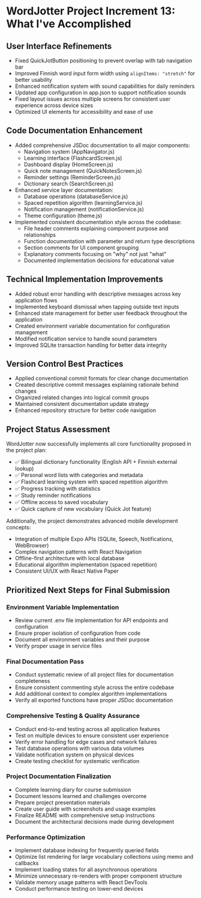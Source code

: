 # WordJotter Project Increment 13: What I've Accomplished

## User Interface Refinements

- Fixed QuickJotButton positioning to prevent overlap with tab navigation bar
- Improved Finnish word input form width using `alignItems: "stretch"` for better usability
- Enhanced notification system with sound capabilities for daily reminders
- Updated app configuration in app.json to support notification sounds
- Fixed layout issues across multiple screens for consistent user experience across device sizes
- Optimized UI elements for accessibility and ease of use

## Code Documentation Enhancement

- Added comprehensive JSDoc documentation to all major components:
  - Navigation system (AppNavigator.js)
  - Learning interface (FlashcardScreen.js)
  - Dashboard display (HomeScreen.js)
  - Quick note management (QuickNotesScreen.js)
  - Reminder settings (ReminderScreen.js)
  - Dictionary search (SearchScreen.js)
- Enhanced service layer documentation:
  - Database operations (databaseService.js)
  - Spaced repetition algorithm (learningService.js)
  - Notification management (notificationService.js)
  - Theme configuration (theme.js)
- Implemented consistent documentation style across the codebase:
  - File header comments explaining component purpose and relationships
  - Function documentation with parameter and return type descriptions
  - Section comments for UI component grouping
  - Explanatory comments focusing on "why" not just "what"
  - Documented implementation decisions for educational value

## Technical Implementation Improvements

- Added robust error handling with descriptive messages across key application flows
- Implemented keyboard dismissal when tapping outside text inputs
- Enhanced state management for better user feedback throughout the application
- Created environment variable documentation for configuration management
- Modified notification service to handle sound parameters
- Improved SQLite transaction handling for better data integrity

## Version Control Best Practices

- Applied conventional commit formats for clear change documentation
- Created descriptive commit messages explaining rationale behind changes
- Organized related changes into logical commit groups
- Maintained consistent documentation update strategy
- Enhanced repository structure for better code navigation

## Project Status Assessment

WordJotter now successfully implements all core functionality proposed in the project plan:

- ✅ Bilingual dictionary functionality (English API + Finnish external lookup)
- ✅ Personal word lists with categories and metadata
- ✅ Flashcard learning system with spaced repetition algorithm
- ✅ Progress tracking with statistics
- ✅ Study reminder notifications
- ✅ Offline access to saved vocabulary
- ✅ Quick capture of new vocabulary (Quick Jot feature)

Additionally, the project demonstrates advanced mobile development concepts:

- Integration of multiple Expo APIs (SQLite, Speech, Notifications, WebBrowser)
- Complex navigation patterns with React Navigation
- Offline-first architecture with local database
- Educational algorithm implementation (spaced repetition)
- Consistent UI/UX with React Native Paper

## Prioritized Next Steps for Final Submission

### Environment Variable Implementation

- Review current .env file implementation for API endpoints and configuration
- Ensure proper isolation of configuration from code
- Document all environment variables and their purpose
- Verify proper usage in service files

### Final Documentation Pass

- Conduct systematic review of all project files for documentation completeness
- Ensure consistent commenting style across the entire codebase
- Add additional context to complex algorithm implementations
- Verify all exported functions have proper JSDoc documentation

### Comprehensive Testing & Quality Assurance

- Conduct end-to-end testing across all application features
- Test on multiple devices to ensure consistent user experience
- Verify error handling for edge cases and network failures
- Test database operations with various data volumes
- Validate notification system on physical devices
- Create testing checklist for systematic verification

### Project Documentation Finalization

- Complete learning diary for course submission
- Document lessons learned and challenges overcome
- Prepare project presentation materials
- Create user guide with screenshots and usage examples
- Finalize README with comprehensive setup instructions
- Document the architectural decisions made during development

### Performance Optimization

- Implement database indexing for frequently queried fields
- Optimize list rendering for large vocabulary collections using memo and callbacks
- Implement loading states for all asynchronous operations
- Minimize unnecessary re-renders with proper component structure
- Validate memory usage patterns with React DevTools
- Conduct performance testing on lower-end devices

